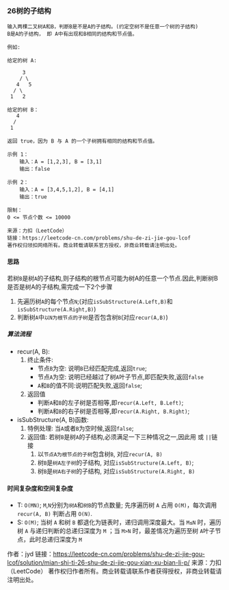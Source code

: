 ### 26树的子结构

```
输入两棵二叉树A和B，判断B是不是A的子结构。(约定空树不是任意一个树的子结构)
B是A的子结构， 即 A中有出现和B相同的结构和节点值。

例如:

给定的树 A:

     3
    / \
   4   5
  / \
 1   2

给定的树 B：
   4 
  /
 1

返回 true，因为 B 与 A 的一个子树拥有相同的结构和节点值。

示例 1：
    输入：A = [1,2,3], B = [3,1]
    输出：false

示例 2：
    输入：A = [3,4,5,1,2], B = [4,1]
    输出：true

限制：
0 <= 节点个数 <= 10000

来源：力扣（LeetCode）
链接：https://leetcode-cn.com/problems/shu-de-zi-jie-gou-lcof
著作权归领扣网络所有。商业转载请联系官方授权，非商业转载请注明出处。
```

#### 思路

若树`B`是树`A`的子结构,则子结构的根节点可能为树A的任意一个节点.因此,判断树B是否是树A的子结构,需完成一下2个步骤
1. 先遍历树`A`的每个节点`N`;(对应`isSubStructure(A.Left,B)`和`isSubStructure(A.Right,B)`)
2. 判断树`A`中`以N为根节点的子树`是否包含树`B`(对应`recur(A,B)`)

##### 算法流程

* recur(A, B):
    1. 终止条件:
        * 节点`B`为空: 说明`B`已经匹配完成,返回`true`;
        * 节点`A`为空: 说明已经越过了树`A`叶子节点,即匹配失败,返回`false`
        * `A`和`B`的值不同:说明匹配失败,返回`false`;
    2. 返回值
        * 判断`A`和`B`的左子树是否相等,即`recur(A.Left, B.Left)`;
        * 判断`A`和`B`的右子树是否相等,即`recur(A.Right, B.Right)`;
* isSubStructure(A, B)函数:
    1. 特例处理: 当`A`或者`B`为空时候,返回`false`;
    2. 返回值: 若树`B`是树`A`的子结构,必须满足一下三种情况之一,因此用 或 `||`链接
        1. 以`节点A为根节点的子树`包含树`B`, 对应`recur(A, B)`
        2. 树`B`是`树A左子树`的子结构, 对应`isSubStructure(A.Left, B)`;
        3. 树`B`是`树A右子树`的子结构, 对应`isSubStructure(A.Right, B)`

#### 时间复杂度和空间复杂度

* T: `O(MN)`; `M`,`N`分别为`树A`和`树B`的节点数量; 先序遍历树 `A` 占用 `O(M)`，每次调用 `recur(A, B)` 判断占用 `O(N)`.
* S: `O(M)`; 当树 `A` 和树 `B` 都退化为链表时，递归调用深度最大。当 `M≤N` 时，遍历树 `A` 与递归判断的总递归深度为 `M` ；当 `M>N` 时，最差情况为遍历至树 `A`叶子节点，此时总递归深度为 `M`

作者：jyd
链接：https://leetcode-cn.com/problems/shu-de-zi-jie-gou-lcof/solution/mian-shi-ti-26-shu-de-zi-jie-gou-xian-xu-bian-li-p/
来源：力扣（LeetCode）
著作权归作者所有。商业转载请联系作者获得授权，非商业转载请注明出处。